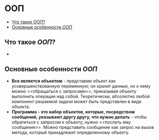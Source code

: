 # ООП
- [Что такое _ООП_?](#что-такое-ооп)
- [Основные особенности _ООП_](#основные-особенности-ооп)

## Что такое _ООП_?
-
## Основные особенности _ООП_
- __Все является объектом__ - представим объект как усовершенствованную переменную; он хранит данные, но к нему можно <<обращаться с запросами>>, приказывая объекту выполнить операции над собой.
Теоретически, абсолютно любой компонент решаемой задачи может быть представлен в виде объекта.
- __Программа - это набор объектов, которые, посредством сообщений, указывают другу другу, что нужно делать__ - чтобы обратиться с запросом к объекту, нужно <<послать ему сообщение>>. Можно
представить сообщение как запрос на вызов метода, который принадлежит определенному объекту.

